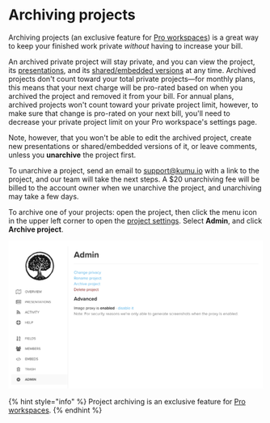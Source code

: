 # Archiving projects

Archiving projects (an exclusive feature for [Pro workspaces](/guides/pro-workspaces.md)) is a great way to keep your finished work private _without_ having to increase your bill.

An archived private project will stay private, and you can view the project, its [presentations](/guides/presentations.md), and its [shared/embedded versions](/guides/share-and-embed.md) at any time. Archived projects don't count toward your total private projects—for monthly plans, this means that your next charge will be pro-rated based on when you archived the project and removed it from your bill. For annual plans, archived projects won't count toward your private project limit, however, to make sure that change is pro-rated on your next bill, you'll need to decrease your private project limit on your Pro workspace's settings page.

Note, however, that you won't be able to edit the archived project, create new presentations or shared/embedded versions of it, or leave comments, unless you **unarchive** the project first.

To unarchive a project, send an email to [support@kumu.io](mailto:support@kumu.io) with a link to the project, and our team will take the next steps. A $20 unarchiving fee will be billed to the account owner when we unarchive the project, and unarchiving may take a few days.

To archive one of your projects: open the project, then click the menu icon  in the upper left corner to open the [project settings](/overview/settings.md#project-settings). Select **Admin**, and click **Archive project**.

![Admin settings](/images/admin-settings.png)

{% hint style="info" %}
Project archiving is an exclusive feature for <a class="alert-link" href="/guides/pro-workspaces.md">Pro workspaces</a>.
{% endhint %}



